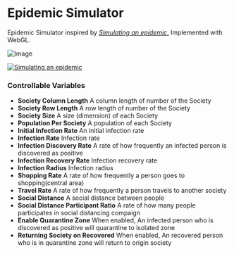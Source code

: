 # Epidemic Simulator

Epidemic Simulator inspired by [*Simulating an epidemic*.](https://www.youtube.com/watch?v=gxAaO2rsdIs)
Implemented with WebGL.

![Image](./asset/capture.gif)

[![Simulating an epidemic](http://img.youtube.com/vi/gxAaO2rsdIs/0.jpg)](https://www.youtube.com/watch?v=gxAaO2rsdIs)

### Controllable Variables
- **Society Column Length**
  A column length of number of the Society
- **Society Row Length**
  A row length of number of the Society
- **Society Size**
  A size (dimension) of each Society
- **Population Per Society**
  A population of each Society
- **Initial Infection Rate**
  An initial infection rate
- **Infection Rate**
  Infection rate
- **Infection Discovery Rate**
  A rate of how frequently an infected person is discovered as positive
- **Infection Recovery Rate**
  Infection recovery rate
- **Infection Radius**
  Infection radius
- **Shopping Rate**
  A rate of how frequently a person goes to shopping(central area)
- **Travel Rate**
  A rate of how frequently a person travels to another society
- **Social Distance**
  A social distance between people
- **Social Distance Participant Ratio**
  A rate of how many people participates in social distancing compaign
- **Enable Quarantine Zone**
  When enabled, An infected person who is discovered as positive will quarantine to isolated zone
- **Returning Society on Recovered**
  When enabled, An recovered person who is in quarantine zone will return to origin society